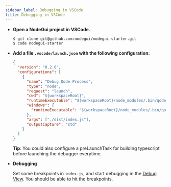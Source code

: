 ```yaml
---
sidebar_label: Debugging in VSCode
title: Debugging in VSCode
---
```


- **Open a NodeGui project in VSCode.**

  ```sh
  $ git clone git@github.com:nodegui/nodegui-starter.git
  $ code nodegui-starter
  ```

- **Add a file `.vscode/launch.json` with the following configuration:**

  ```json
  {
    "version": "0.2.0",
    "configurations": [
      {
        "name": "Debug Qode Process",
        "type": "node",
        "request": "launch",
        "cwd": "${workspaceRoot}",
        "runtimeExecutable": "${workspaceRoot}/node_modules/.bin/qode",
        "windows": {
          "runtimeExecutable": "${workspaceRoot}/node_modules/.bin/qode.exe"
        },
        "args": ["./dist/index.js"],
        "outputCapture": "std"
      }
    ]
  }
  ```

  **Tip**: You could also configure a preLaunchTask for building typescript before launching the debugger everytime.

- **Debugging**

  Set some breakpoints in `index.js`, and start debugging in the [Debug View](https://code.visualstudio.com/docs/editor/debugging). You should be able to hit the breakpoints.
